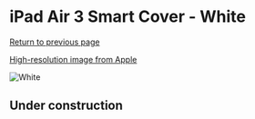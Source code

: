 # iPad Air 3 Smart Cover - White

[Return to previous page](/ipad_pro105)

[High-resolution image from Apple](https://store.storeimages.cdn-apple.com/8756/as-images.apple.com/is/MVQ32?wid=4500&hei=4500&fmt=png)

<div style="width: 512px"><img src="/almost_uncompressed/MVQ32.webp" alt="White"></div>

## Under construction

